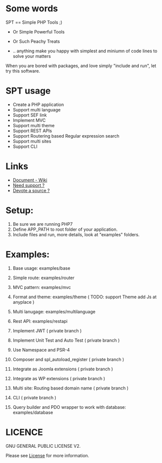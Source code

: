 # Some words

SPT == Simple PHP Tools ;)

- Or Simple Powerful Tools

- Or Such Peachy Treats

- .. anything make you happy with simplest and miniumn of code lines to solve your matters

When you are bored with packages, and love simply "include and run", let try this software.

# SPT usage

- Create a PHP application
- Support multi language
- Support SEF link
- Implement MVC
- Support multi theme
- Support REST APIs
- Support Routering based Regular expression search
- Support multi sites
- Support CLI

# Links

- [Document - Wiki](https://github.com/smpleader/spt/wiki/)
- [Need support ?](https://github.com/smpleader/spt/issues)
- [Devote a source ?](https://github.com/smpleader/spt/pulls)

# Setup:

1. Be sure we are running PHP7
1. Define APP_PATH to root folder of your application.
2. Include files and run, more details, look at "examples" folders.

# Examples:

1. Base usage: examples/base

2. Simple route: examples/router

3. MVC pattern: examples/mvc

4. Format and theme: examples/theme ( TODO: support Theme add Js at anyplace )

5. Multi lanugage: examples/multilanguage

6. Rest API: examples/restapi

7. Implement JWT ( private branch )

8. Implement Unit Test and Auto Test ( private branch )

9. Use Namespace and  PSR-4

10. Composer and spl_autoload_register ( private branch )

11. Integrate as Joomla extensions ( private branch )

12. Integrate as WP extensions ( private branch )

13.  Multi site: Routing based domain name ( private branch )

14.  CLI ( private branch )

15.  Query builder and PDO wrapper to work with database: examples/database


# LICENCE

GNU GENERAL PUBLIC LICENSE V2. 

Please see [License](https://www.gnu.org/licenses/old-licenses/gpl-2.0.en.html) for more information.